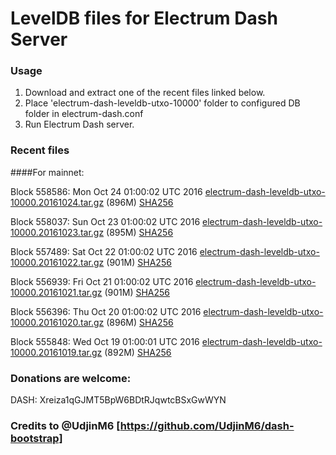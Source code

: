 # LevelDB files for Electrum Dash Server

### Usage

1. Download and extract one of the recent files linked below.
2. Place 'electrum-dash-leveldb-utxo-10000' folder to configured DB folder in electrum-dash.conf
3. Run Electrum Dash server.

### Recent files

####For mainnet:

Block 558586: Mon Oct 24 01:00:02 UTC 2016 [electrum-dash-leveldb-utxo-10000.20161024.tar.gz](https://transfer.sh/Ud2RP/electrum-dash-leveldb-utxo-10000.20161024.tar.gz) (896M) [SHA256](https://transfer.sh/hSs5N/electrum-dash-leveldb-utxo-10000.20161024.tar.gz.sha256)

Block 558037: Sun Oct 23 01:00:02 UTC 2016 [electrum-dash-leveldb-utxo-10000.20161023.tar.gz](https://transfer.sh/i4x2f/electrum-dash-leveldb-utxo-10000.20161023.tar.gz) (895M) [SHA256](https://transfer.sh/jXaDE/electrum-dash-leveldb-utxo-10000.20161023.tar.gz.sha256)

Block 557489: Sat Oct 22 01:00:02 UTC 2016 [electrum-dash-leveldb-utxo-10000.20161022.tar.gz](https://transfer.sh/V3xcW/electrum-dash-leveldb-utxo-10000.20161022.tar.gz) (901M) [SHA256](https://transfer.sh/k19hT/electrum-dash-leveldb-utxo-10000.20161022.tar.gz.sha256)

Block 556939: Fri Oct 21 01:00:02 UTC 2016 [electrum-dash-leveldb-utxo-10000.20161021.tar.gz](https://transfer.sh/cFCmt/electrum-dash-leveldb-utxo-10000.20161021.tar.gz) (901M) [SHA256](https://transfer.sh/110US8/electrum-dash-leveldb-utxo-10000.20161021.tar.gz.sha256)

Block 556396: Thu Oct 20 01:00:02 UTC 2016 [electrum-dash-leveldb-utxo-10000.20161020.tar.gz](https://transfer.sh/3pgtB/electrum-dash-leveldb-utxo-10000.20161020.tar.gz) (896M) [SHA256](https://transfer.sh/dTAyE/electrum-dash-leveldb-utxo-10000.20161020.tar.gz.sha256)

Block 555848: Wed Oct 19 01:00:01 UTC 2016 [electrum-dash-leveldb-utxo-10000.20161019.tar.gz](https://transfer.sh/3mgqT/electrum-dash-leveldb-utxo-10000.20161019.tar.gz) (892M) [SHA256](https://transfer.sh/kuL2h/electrum-dash-leveldb-utxo-10000.20161019.tar.gz.sha256)

### Donations are welcome:

DASH: Xreiza1qGJMT5BpW6BDtRJqwtcBSxGwWYN

### Credits to @UdjinM6 [https://github.com/UdjinM6/dash-bootstrap]
